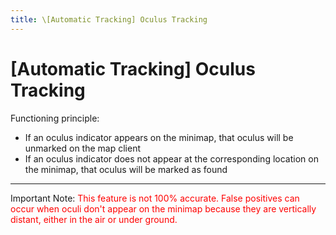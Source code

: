 ```yaml
---
title: \[Automatic Tracking] Oculus Tracking
---
```


# [Automatic Tracking] Oculus Tracking

Functioning principle:

  - If an oculus indicator appears on the minimap, that oculus will be unmarked on the map client
  - If an oculus indicator does not appear at the corresponding location on the minimap, that oculus will be marked as found

---
<p>Important Note: <span style="color: red">This feature is not 100% accurate. False positives can occur when oculi don't appear on the minimap because they are vertically distant, either in the air or under ground.</span></p>
